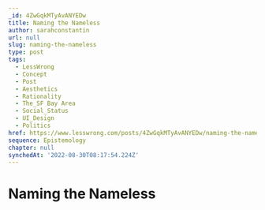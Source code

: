 ```yaml
---
_id: 4ZwGqkMTyAvANYEDw
title: Naming the Nameless
author: sarahconstantin
url: null
slug: naming-the-nameless
type: post
tags:
  - LessWrong
  - Concept
  - Post
  - Aesthetics
  - Rationality
  - The_SF Bay Area
  - Social_Status
  - UI_Design
  - Politics
href: https://www.lesswrong.com/posts/4ZwGqkMTyAvANYEDw/naming-the-nameless
sequence: Epistemology
chapter: null
synchedAt: '2022-08-30T08:17:54.224Z'
---
```

# Naming the Nameless

